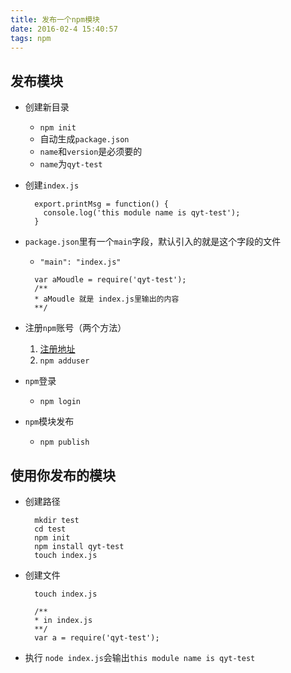 ```yaml
---
title: 发布一个npm模块
date: 2016-02-4 15:40:57
tags: npm
---
```


发布模块
---
* 创建新目录
  * `npm init`
  * 自动生成`package.json`
  * `name`和`version`是必须要的
  * `name`为`qyt-test`



* 创建`index.js`
  ```
    export.printMsg = function() {
      console.log('this module name is qyt-test');
    }
  ```

* `package.json`里有一个`main`字段，默认引入的就是这个字段的文件
  * `"main": "index.js"`
  ```
    var aMoudle = require('qyt-test');
    /**
    * aMoudle 就是 index.js里输出的内容
    **/
  ```


* 注册`npm`账号（两个方法）
  1. [注册地址](https://www.npmjs.com/)
  2. `npm adduser`


* `npm`登录
  * `npm login`


* `npm`模块发布
  * `npm publish`


使用你发布的模块
--

* 创建路径

  ```
    mkdir test
    cd test
    npm init
    npm install qyt-test
    touch index.js
  ```


* 创建文件
  ```
    touch index.js

    /**
    * in index.js
    **/
    var a = require('qyt-test');
  ```


* 执行
  `node index.js`会输出`this module name is qyt-test`
